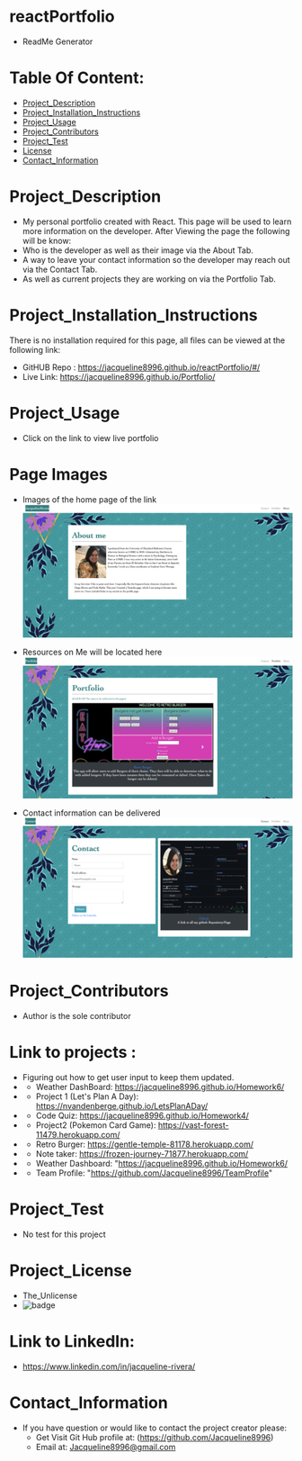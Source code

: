  # reactPortfolio
* ReadMe Generator

# Table Of Content:
* [Project_Description](#Project_Description)
* [Project_Installation_Instructions](#Project_Installation_Instructions)
* [Project_Usage](#Project_Usage)
* [Project_Contributors](#Project_Contributors)
* [Project_Test](#Project_Test)
* [License](#Project_license)
* [Contact_Information](#Contact_Information)

# Project_Description
* My personal portfolio created with React.
  This page will be used to learn more information on the developer. 
  After Viewing the page the following will be know:
*   Who is the developer as well as their image via the About Tab.
*   A way to leave your  contact information so the developer may reach out via the Contact Tab. 
*   As well as current projects they are working on via the Portfolio Tab.

# Project_Installation_Instructions
  There is no installation required for this page, all files can be viewed at the following link:
* GitHUB Repo : https://jacqueline8996.github.io/reactPortfolio/#/
* Live Link: https://jacqueline8996.github.io/Portfolio/

# Project_Usage
* Click on the link to view live portfolio

# Page Images 
* Images of the home page of the link 
![alt text](/src/assets/Images/StartProfile.png)

* Resources on Me will be located here 
![alt text](/src/assets/Images/Portfolio.png)

* Contact information can be delivered 
![alt text](/src/assets/Images/Contact.png)

# Project_Contributors
* Author is the sole contributor 

# Link to projects : 
*  Figuring out how to get user input to keep them updated. 
* * Weather DashBoard: https://jacqueline8996.github.io/Homework6/
* * Project 1 (Let's Plan A Day): https://nvandenberge.github.io/LetsPlanADay/
* * Code Quiz: https://jacqueline8996.github.io/Homework4/
* * Project2 (Pokemon Card Game): https://vast-forest-11479.herokuapp.com/
* * Retro Burger: https://gentle-temple-81178.herokuapp.com/
* * Note taker: https://frozen-journey-71877.herokuapp.com/
* * Weather Dashboard: "https://jacqueline8996.github.io/Homework6/
* * Team Profile: "https://github.com/Jacqueline8996/TeamProfile"

# Project_Test
* No test for this project

# Project_License
* The_Unlicense
* ![badge](https://img.shields.io/static/v1?label=Project_License&message=The_Unlicense&color=teal)

# Link to LinkedIn:
* https://www.linkedin.com/in/jacqueline-rivera/

# Contact_Information
* If you have question or would like to contact the project creator please:
    *  Get Visit Git Hub profile at: (https://github.com/Jacqueline8996)
    *  Email at: Jacqueline8996@gmail.com